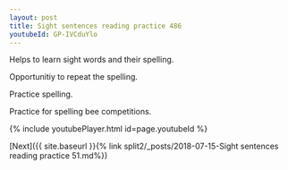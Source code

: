 ```yaml
---
layout: post
title: Sight sentences reading practice 486
youtubeId: GP-IVCduYlo
---
```

 
 
Helps to learn sight words and their spelling.

Opportunitiy to repeat the spelling. 

Practice spelling. 
 
Practice for spelling bee competitions. 
 
{% include youtubePlayer.html id=page.youtubeId %}
 
 

[Next]({{ site.baseurl }}{% link  split2/_posts/2018-07-15-Sight sentences reading practice 51.md%})
 
